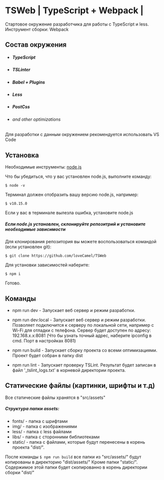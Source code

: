 # TSWeb | TypeScript + Webpack |
Стартовое окружение разработчика для работы с TypeScript и less.
Инструмент сборки: Webpack

Состав окружения
--
- ##### TypeScript
- ##### TSLinter
- ##### Babel + Plugins
- ##### Less
- ##### PostCss
- ###### and other optimizations
Для разработки с данным окружением рекомендуется использовать VS Code

Установка
--
Необходимые инструменты: 
[node.js](https://nodejs.org)

Что бы убедиться, что у вас установлен node.js, выполните команду:

`$ node -v`

Терминал должен отобразить вашу версию node.js, например:

`$ v10.15.0`

Если у вас в терминале вылезла ошибка, установите node.js

##### Если node.js установлен, склонируйте репозитрий и установите необходимые зависимости

Для клонирования репозитория вы можете воспользоваться командой 
(если установлен git):

`$ git clone https://github.com/loveCamel/TSWeb`

Для установки зависимостей наберите:

`$ npm i`

Готово.

Команды
--
- npm run dev - Запускает веб сервер и режим разработки.

- npm run dev:local - Запускает веб сервер и режим разработки. Позволяет подключится к серверу по локальной сети, например с Wi-Fi для отладки с телефона. Сервер будет доступен по адресу: 192.168.x.x:8081 (Что бы узнать точный адрес, наберите ipconfig в cmd. Порт в настройках 8081)

- npm run build - Запускает сборку проекта со всеми оптимизациями. 
Проект будет собран в папку dist

- npm run lint - Запускает проверку TSLint. 
Результат будет записан в файл '_tslint_logs.txt' в корневой директории проекта.

Статические файлы (картинки, шрифты и т.д)
--
Все статические файлы хранятся в "src/assets"

##### Структура папки assets:

- fonts/ - папка с шрифтами
- img/ - папка с изображениями
- less/ - папка с less файлами
- libs/ - папка с сторонними библиотеками
- static/ - папка с файлами, которые будут перенесены в корень проекта "dist/".

После команды `$ npm run build` все папки из "src/assets/" будут копированы в директорию "dist/assets/"
Кроме папки "static/". Содержимое этой папки будет скопированно в корень директории сборки "dist/"
